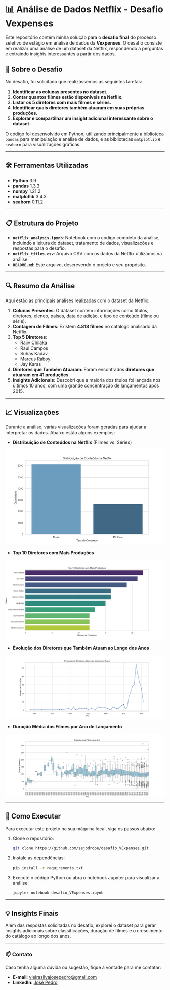 
# 📊 Análise de Dados Netflix - Desafio Vexpenses

Este repositório contém minha solução para o **desafio final** do processo seletivo de estágio em análise de dados da **Vexpenses**. O desafio consiste em realizar uma análise de um dataset da Netflix, respondendo a perguntas e extraindo insights interessantes a partir dos dados. 

## 🚀 Sobre o Desafio

No desafio, foi solicitado que realizássemos as seguintes tarefas:

1. **Identificar as colunas presentes no dataset.**
2. **Contar quantos filmes estão disponíveis na Netflix.**
3. **Listar os 5 diretores com mais filmes e séries.**
4. **Identificar quais diretores também atuaram em suas próprias produções.**
5. **Explorar e compartilhar um insight adicional interessante sobre o dataset.**

O código foi desenvolvido em Python, utilizando principalmente a biblioteca `pandas` para manipulação e análise de dados, e as bibliotecas `matplotlib` e `seaborn` para visualizações gráficas.

---

## 🛠️ Ferramentas Utilizadas

- **Python** 3.9
- **pandas** 1.3.3
- **numpy** 1.21.2
- **matplotlib** 3.4.3
- **seaborn** 0.11.2

---

## 📋 Estrutura do Projeto

- **`netflix_analysis.ipynb`**: Notebook com o código completo da análise, incluindo a leitura do dataset, tratamento de dados, visualizações e respostas para o desafio.
- **`netflix_titles.csv`**: Arquivo CSV com os dados da Netflix utilizados na análise.
- **`README.md`**: Este arquivo, descrevendo o projeto e seu propósito.

---

## 🔍 Resumo da Análise

Aqui estão as principais análises realizadas com o dataset da Netflix:

1. **Colunas Presentes**: O dataset contém informações como títulos, diretores, elenco, países, data de adição, e tipo de conteúdo (filme ou série).
2. **Contagem de Filmes**: Existem **4.818 filmes** no catálogo analisado da Netflix.
3. **Top 5 Diretores**: 
   - Rajiv Chilaka
   - Raul Campos
   - Suhas Kadav
   - Marcus Raboy
   - Jay Karas
4. **Diretores que Também Atuaram**: Foram encontrados **diretores que atuaram em 41 produções**.
5. **Insights Adicionais**: Descobri que a maioria dos títulos foi lançada nos últimos 10 anos, com uma grande concentração de lançamentos após 2015.

---

## 📈 Visualizações

Durante a análise, várias visualizações foram geradas para ajudar a interpretar os dados. Abaixo estão alguns exemplos:

- **Distribuição de Conteúdos na Netflix** (Filmes vs. Séries)

![Distribuição de Conteúdos](https://github.com/sejodrope/desafio_VExpenses/blob/main/imagens/distribuicao_conteudos.png)

- **Top 10 Diretores com Mais Produções**

![Top 10 Diretores com Mais Produções](https://github.com/sejodrope/desafio_VExpenses/blob/main/imagens/top10_diretores.png)

- **Evolução dos Diretores que Também Atuam ao Longo dos Anos**

![Evolução dos Diretores que Também Atuam ao Longo dos Anos](https://github.com/sejodrope/desafio_VExpenses/blob/main/imagens/evolucao_diretores.png)

- **Duração Média dos Filmes por Ano de Lançamento**

![Duração Média dos Filmes por Ano de Lançamento](https://github.com/sejodrope/desafio_VExpenses/blob/main/imagens/duracao_media.png)

---

## 🤖 Como Executar

Para executar este projeto na sua máquina local, siga os passos abaixo:

1. Clone o repositório:
   ```bash
   git clone https://github.com/sejodrope/desafio_VExpenses.git
   ```
2. Instale as dependências:
   ```bash
   pip install -r requirements.txt
   ```
3. Execute o código Python ou abra o notebook Jupyter para visualizar a análise:
   ```bash
   jupyter notebook desafio_VExpenses.ipynb
   ```

---

## 💡 Insights Finais

Além das respostas solicitadas no desafio, explorei o dataset para gerar insights adicionais sobre classificações, duração de filmes e o crescimento do catálogo ao longo dos anos. 

---

### 📫 Contato

Caso tenha alguma dúvida ou sugestão, fique à vontade para me contatar:

- **E-mail**: vieirasilvajosepedro@gmail.com
- **LinkedIn**: [José Pedro](https://www.linkedin.com/in/josepedrovieira/)
